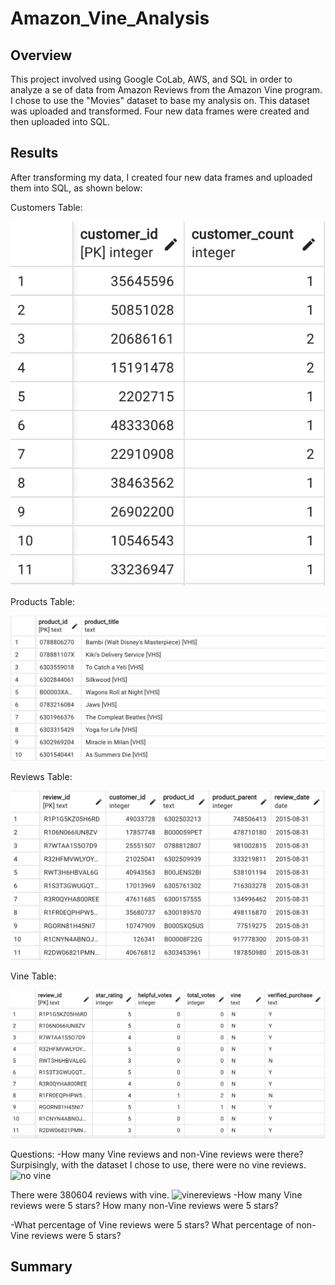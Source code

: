 # Amazon_Vine_Analysis

## Overview
This project involved using Google CoLab, AWS, and SQL in order to analyze a se of data from Amazon Reviews from the Amazon Vine program.  I chose to use the "Movies" dataset to base my analysis on. This dataset was uploaded and transformed.  Four new data frames were created and then uploaded into SQL. 

## Results
After transforming my data, I created four new data frames and uploaded them into SQL, as shown below:

Customers Table:

![customers](https://github.com/heatherhutchinson211/Amazon_Vine_Analysis/blob/main/customers.png)

Products Table:

![products](https://github.com/heatherhutchinson211/Amazon_Vine_Analysis/blob/main/products.png)

Reviews Table:

![reviews](https://github.com/heatherhutchinson211/Amazon_Vine_Analysis/blob/main/reviews.png)

Vine Table:

![vine](https://github.com/heatherhutchinson211/Amazon_Vine_Analysis/blob/main/vine.png)

Questions:
-How many Vine reviews and non-Vine reviews were there?
Surpisingly, with the dataset I chose to use, there were no vine reviews.
![no vine]()

There were 380604 reviews with vine.
![vinereviews]()
-How many Vine reviews were 5 stars? How many non-Vine reviews were 5 stars?

-What percentage of Vine reviews were 5 stars? What percentage of non-Vine reviews were 5 stars?


## Summary
